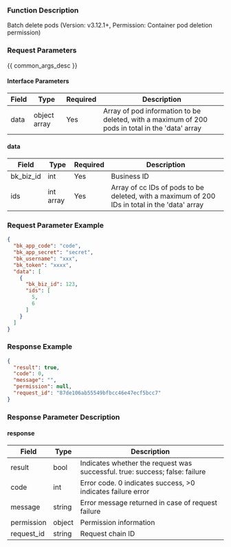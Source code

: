 ### Function Description

Batch delete pods (Version: v3.12.1+, Permission: Container pod deletion permission)

### Request Parameters

{{ common_args_desc }}

#### Interface Parameters

| Field | Type         | Required | Description                                                  |
| ----- | ------------ | -------- | ------------------------------------------------------------ |
| data  | object array | Yes      | Array of pod information to be deleted, with a maximum of 200 pods in total in the 'data' array |

#### data

| Field     | Type      | Required | Description                                                  |
| --------- | --------- | -------- | ------------------------------------------------------------ |
| bk_biz_id | int       | Yes      | Business ID                                                  |
| ids       | int array | Yes      | Array of cc IDs of pods to be deleted, with a maximum of 200 IDs in total in the 'data' array |

### Request Parameter Example

```json
{
  "bk_app_code": "code",
  "bk_app_secret": "secret",
  "bk_username": "xxx",
  "bk_token": "xxxx",
  "data": [
    {
      "bk_biz_id": 123,
      "ids": [
        5,
        6
      ]
    }
  ]
}
```

### Response Example

```json
{
  "result": true,
  "code": 0,
  "message": "",
  "permission": null,
  "request_id": "87de106ab55549bfbcc46e47ecf5bcc7"
}
```

### Response Parameter Description

#### response

| Field       | Type   | Description                                                  |
| ---------- | ------ | ------------------------------------------------------------ |
| result     | bool   | Indicates whether the request was successful. true: success; false: failure |
| code       | int    | Error code. 0 indicates success, >0 indicates failure error  |
| message    | string | Error message returned in case of request failure            |
| permission | object | Permission information                                       |
| request_id | string | Request chain ID                                             |